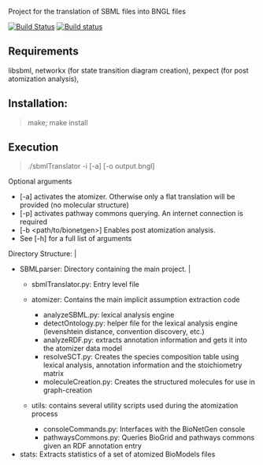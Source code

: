 Project for the translation of SBML files into BNGL files 

[![Build Status](https://travis-ci.org/RuleWorld/atomizer.svg?branch=master)](https://travis-ci.org/RuleWorld/atomizer) [![Build status](https://ci.appveyor.com/api/projects/status/rb4sci41f2fy62il?svg=true)](https://ci.appveyor.com/project/jjtapia/atomizer)


## Requirements
libsbml, networkx (for state transition diagram creation), pexpect (for post atomization analysis), 

## Installation:

> make; make install

## Execution

> ./sbmlTranslator -i <yoursbmlfile> [-a] [-o output.bngl]

Optional arguments
- [-a] activates the atomizer. Otherwise only a flat translation will be provided (no molecular structure)
- [-p] activates pathway commons querying. An internet connection is required
- [-b <path/to/bionetgen>] Enables post atomization analysis.
- See [-h] for a full list of arguments


Directory Structure:
|
- SBMLparser: Directory containing the main project.
  | 
    - sbmlTranslator.py: Entry level file
    - atomizer: Contains the main implicit assumption extraction code
    	- analyzeSBML.py: lexical analysis engine
        - detectOntology.py: helper file for the lexical analysis engine (levenshtein distance, convention
        					 discovery, etc.)
        - analyzeRDF.py: extracts annotation information and gets it into the atomizer data model
        - resolveSCT.py: Creates the species composition table using lexical analysis, annotation information and
        				 the stoichiometry matrix
        - moleculeCreation.py: Creates the structured molecules for use in graph-creation
        
    - utils: contains several utility scripts used during the atomization process
    	- consoleCommands.py: Interfaces with the BioNetGen console
        - pathwaysCommons.py: Queries BioGrid and pathways commons given an RDF annotation entry
- stats: Extracts statistics of a set of atomized BioModels files

